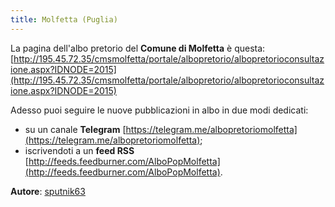 ```yaml
---
title: Molfetta (Puglia)
---
```


La pagina dell'albo pretorio del **Comune di Molfetta** è questa: [http://195.45.72.35/cmsmolfetta/portale/albopretorio/albopretorioconsultazione.aspx?IDNODE=2015](http://195.45.72.35/cmsmolfetta/portale/albopretorio/albopretorioconsultazione.aspx?IDNODE=2015)

Adesso puoi seguire le nuove pubblicazioni in albo in due modi dedicati:

* su un canale **Telegram** [https://telegram.me/albopretoriomolfetta](https://telegram.me/albopretoriomolfetta);
* iscrivendoti a un **feed RSS** [http://feeds.feedburner.com/AlboPopMolfetta](http://feeds.feedburner.com/AlboPopMolfetta).

**Autore**: [sputnik63](https://github.com/sputnik63)